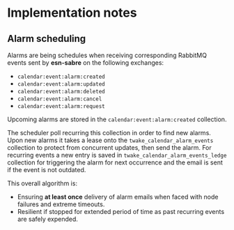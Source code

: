 # Implementation notes

## Alarm scheduling

Alarms are being schedules when receiving corresponding RabbitMQ events sent by **esn-sabre** on the following exchanges:

- `calendar:event:alarm:created`
- `calendar:event:alarm:updated`
- `calendar:event:alarm:deleted`
- `calendar:event:alarm:cancel`
- `calendar:event:alarm:request`

Upcoming alarms are stored in the `calendar:event:alarm:created` collection.

The scheduler poll recurring this collection in order to find new alarms. Upon new alarms it takes a lease onto the `twake_calendar_alarm_events` 
collection to protect from concurrent updates, then send the alarm. For recurring events a new entry is saved in `twake_calendar_alarm_events_ledge`
collection for triggering the alarm for next occurrence and the email is sent if the event is not outdated.

This overall algorithm is:
 - Ensuring **at least once** delivery of alarm emails when faced with node failures and extreme timeouts.
 - Resilient if stopped for extended period of time as past recurring events are safely expended.